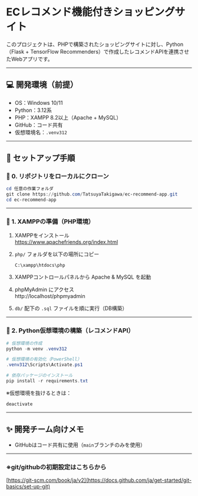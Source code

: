# ECレコメンド機能付きショッピングサイト

このプロジェクトは、PHPで構築されたショッピングサイトに対し、Python（Flask + TensorFlow Recommenders）で作成したレコメンドAPIを連携させたWebアプリです。

---

## 💻 開発環境（前提）

- OS：Windows 10/11
- Python：3.12系
- PHP：XAMPP 8.2以上（Apache + MySQL）
- GitHub：コード共有
- 仮想環境名：`.venv312`

---

## 🧪 セットアップ手順

### 🔸 0. リポジトリをローカルにクローン

```powershell
cd 任意の作業フォルダ
git clone https://github.com/TatsuyaTakigawa/ec-recommend-app.git
cd ec-recommend-app
```

---


### 🔸 1. XAMPPの準備（PHP環境）

1. XAMPPをインストール  
   https://www.apachefriends.org/index.html

2. `php/` フォルダを以下の場所にコピー  
   ```
   C:\xampp\htdocs\php
   ```

3. XAMPPコントロールパネルから Apache & MySQL を起動

4. phpMyAdmin にアクセス  
   http://localhost/phpmyadmin

5. `db/` 配下の `.sql` ファイルを順に実行（DB構築）

---


### 🔸 2. Python仮想環境の構築（レコメンドAPI）

```powershell
# 仮想環境の作成
python -m venv .venv312

# 仮想環境の有効化（PowerShell）
.venv312\Scripts\Activate.ps1

# 依存パッケージのインストール
pip install -r requirements.txt
```

※仮想環境を抜けるときは：

```powershell
deactivate
```

---

## ✨ 開発チーム向けメモ

- GitHubはコード共有に使用（`main`ブランチのみを使用）

---

### ※git/githubの初期設定はこちらから  
[https://git-scm.com/book/ja/v2](https://docs.github.com/ja/get-started/git-basics/set-up-git)
